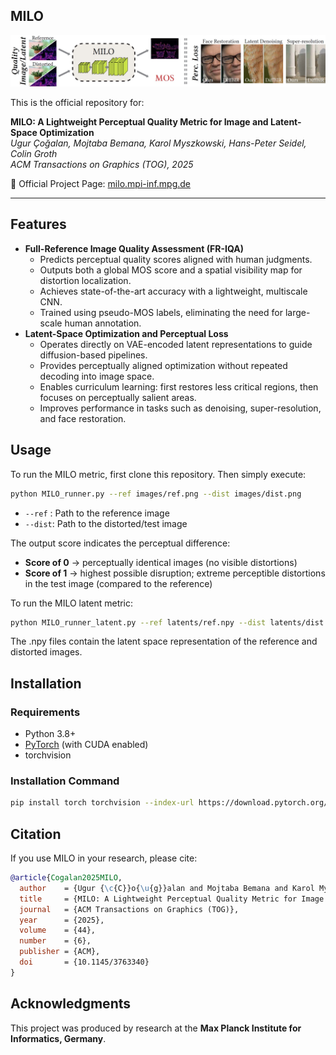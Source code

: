 ## MILO

![MILO Teaser](teaser.jpg)

This is the official repository for:

**MILO: A Lightweight Perceptual Quality Metric for Image and Latent-Space Optimization**  
*Ugur Çoğalan, Mojtaba Bemana, Karol Myszkowski, Hans-Peter Seidel, Colin Groth*  
*ACM Transactions on Graphics (TOG), 2025*

🔗 Official Project Page: [milo.mpi-inf.mpg.de](https://milo.mpi-inf.mpg.de)

---


Features 
-------- 
* **Full-Reference Image Quality Assessment (FR-IQA)** 
	* Predicts perceptual quality scores aligned with human judgments. 
	* Outputs both a global MOS score and a spatial visibility map for distortion localization. 
	* Achieves state-of-the-art accuracy with a lightweight, multiscale CNN.
	* Trained using pseudo-MOS labels, eliminating the need for large-scale human annotation.
* **Latent-Space Optimization and Perceptual Loss**
	* Operates directly on VAE-encoded latent representations to guide diffusion-based pipelines.
	* Provides perceptually aligned optimization without repeated decoding into image space.
	* Enables curriculum learning: first restores less critical regions, then focuses on perceptually salient areas.
	* Improves performance in tasks such as denoising, super-resolution, and face restoration.


Usage 
----- 

To run the MILO metric, first clone this repository. Then simply execute:

```bash
python MILO_runner.py --ref images/ref.png --dist images/dist.png
```

* `--ref` : Path to the reference image 
* `--dist`: Path to the distorted/test image 

The output score indicates the perceptual difference: 
* **Score of 0** → perceptually identical images (no visible distortions)
* **Score of 1** → highest possible disruption; extreme perceptible distortions in the test image (compared to the reference)

To run the MILO latent metric:

```bash
python MILO_runner_latent.py --ref latents/ref.npy --dist latents/dist.npy
```

The .npy files contain the latent space representation of the reference and distorted images.

Installation 
------------ 

### Requirements 
* Python 3.8+ 
* [PyTorch](https://pytorch.org) (with CUDA enabled) 
* torchvision 

### Installation Command 
```bash
pip install torch torchvision --index-url https://download.pytorch.org/whl/cu118
```

Citation 
-------- 
If you use MILO in your research, please cite: 
```bibtex
@article{Cogalan2025MILO,
  author    = {Ugur {\c{C}}o{\u{g}}alan and Mojtaba Bemana and Karol Myszkowski and Hans-Peter Seidel and Colin Groth},
  title     = {MILO: A Lightweight Perceptual Quality Metric for Image and Latent-Space Optimization},
  journal   = {ACM Transactions on Graphics (TOG)},
  year      = {2025},
  volume    = {44},
  number    = {6},
  publisher = {ACM},
  doi       = {10.1145/3763340}
}
```

Acknowledgments 
---------------

This project was produced by research at the
**Max Planck Institute for Informatics, Germany**.